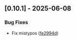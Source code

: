 ## [0.10.1] - 2025-06-08

### Bug Fixes

- Fix mistypos ([fe2994d](https://github.com/appleparan/copier-modern-ml/commit/fe2994d992b6c7a988769de0bb355a330f12f258))

<!-- generated by git-cliff -->
